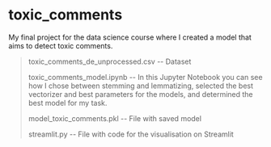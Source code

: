 # toxic_comments
My final project for the data science course where I created a model that aims to detect toxic comments. 

> toxic_comments_de_unprocessed.csv -- Dataset
> 
> toxic_comments_model.ipynb -- In this Jupyter Notebook you can see how I chose between stemming and lemmatizing, selected the best vectorizer and best parameters for the models, and determined the best model for my task.
> 
> model_toxic_comments.pkl -- File with saved model
> 
> streamlit.py -- File with code for the visualisation on Streamlit
